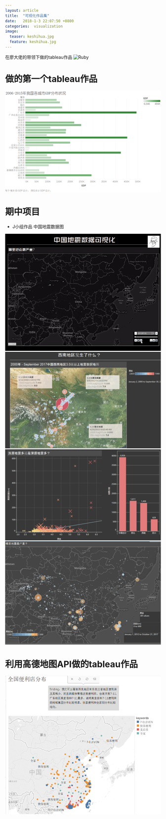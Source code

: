 ```yaml
---
layout: article
title:  "可视化作品集"
date:   2018-1-3 22:07:50 +0800
categories:  visualization
image:
  teaser: keshihua.jpg
  feature: keshihua.jpg
---
```



在廖大佬的带领下做的tableau作品
![Ruby](https://www.ruby-lang.org/images/header-ruby-logo.png)

# 做的第一个tableau作品
<img border="0" src="/images/第一个tableau作品.png" >

# 期中项目
* J小组作品 中国地震数据图
<img border="0" src="/images/China__2012-2017_Earthquakes_Visualization (1).gif" >

<img border="0" src="/images/qz.png" >
<img border="0" src="/images/qz1.png" >
<img border="0" src="/images/qz3.png" >

# 利用高德地图API做的tableau作品

<img border="0" src="/images/qz2.png" >

